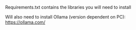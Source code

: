 Requirements.txt contains the libraries you will need to install

Will also need to install Ollama (version dependent on PC):
https://ollama.com/

